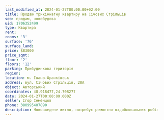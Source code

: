 ```yaml
---
last_modified_at: 2024-01-27T00:00:00+02:00
title: Продаю трикімнатну квартиру на Січових Стрільців
seo: продам, новобудова
uid: 1706352499
type: Квартира
rent:
rooms: '3'
surface: '76'
surface_land:
price: $83000
price_sqmt:
floor: '2'
floors: '12'
parking: Прибудинкова територія
region:
location: м. Івано-Франківськ
address: вул. Січових Стрільців, 28А
object: Авторський
coordinates: 48.918477,24.708277
date: 2024-01-27T00:00:00.000Z
seller: Ігор Семенцов
phone: 380995407890
description: Новозведене житло, потребує ремонтно-оздоблювальних робіт
---
```

